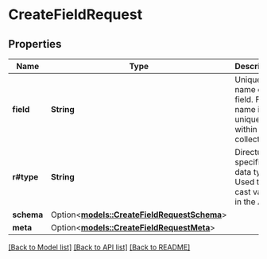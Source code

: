 # CreateFieldRequest

## Properties

Name | Type | Description | Notes
------------ | ------------- | ------------- | -------------
**field** | **String** | Unique name of the field. Field name is unique within the collection. | 
**r#type** | **String** | Directus specific data type. Used to cast values in the API. | 
**schema** | Option<[**models::CreateFieldRequestSchema**](createField_request_schema.md)> |  | [optional]
**meta** | Option<[**models::CreateFieldRequestMeta**](createField_request_meta.md)> |  | [optional]

[[Back to Model list]](../README.md#documentation-for-models) [[Back to API list]](../README.md#documentation-for-api-endpoints) [[Back to README]](../README.md)


